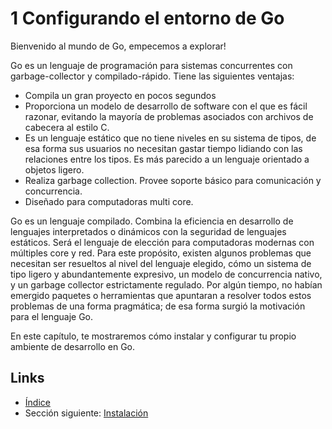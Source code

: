 # 1 Configurando el entorno de Go

Bienvenido al mundo de Go, empecemos a explorar!

Go es un lenguaje de programación para sistemas concurrentes con garbage-collector y compilado-rápido. Tiene las siguientes ventajas:

- Compila un gran proyecto en pocos segundos
- Proporciona un modelo de desarrollo de software con el que es fácil razonar, evitando la mayoría de problemas asociados con archivos de cabecera al estilo C.
- Es un lenguaje estático que no tiene niveles en su sistema de tipos, de esa forma sus usuarios no necesitan gastar tiempo lidiando con las relaciones entre los tipos. Es más parecido a un lenguaje orientado a objetos ligero.
- Realiza garbage collection. Provee soporte básico para comunicación y concurrencia.
- Diseñado para computadoras multi core.

Go es un lenguaje compilado. Combina la eficiencia en desarrollo de lenguajes interpretados o dinámicos con la seguridad de lenguajes estáticos. Será el lenguaje de elección para computadoras modernas con múltiples core y red. Para este propósito, existen algunos problemas que necesitan ser resueltos al nivel del lenguaje elegido, cómo un sistema de tipo ligero y abundantemente expresivo, un modelo de concurrencia nativo, y un garbage collector estrictamente regulado. Por algún tiempo, no habían emergido paquetes o herramientas que apuntaran a resolver todos estos problemas de una forma pragmática; de esa forma surgió la motivación para el lenguaje Go.

En este capítulo, te mostraremos cómo instalar y configurar tu propio ambiente de desarrollo en Go.

## Links

- [Índice](preface.md)
- Sección siguiente: [Instalación](01.1.md)
